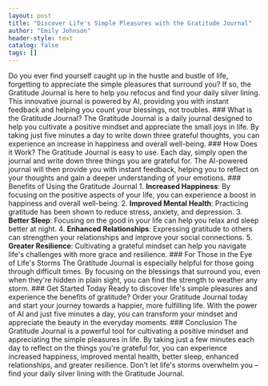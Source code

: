 ```yaml
---
layout: post
title: "Discover Life's Simple Pleasures with the Gratitude Journal"
author: "Emily Johnson"
header-style: text
catalog: false
tags: []
---
```


Do you ever find yourself caught up in the hustle and bustle of life, forgetting to appreciate the simple pleasures that surround you? If so, the Gratitude Journal is here to help you refocus and find your daily silver lining. This innovative journal is powered by AI, providing you with instant feedback and helping you count your blessings, not troubles. ### What is the Gratitude Journal? The Gratitude Journal is a daily journal designed to help you cultivate a positive mindset and appreciate the small joys in life. By taking just five minutes a day to write down three grateful thoughts, you can experience an increase in happiness and overall well-being. ### How Does it Work? The Gratitude Journal is easy to use. Each day, simply open the journal and write down three things you are grateful for. The AI-powered journal will then provide you with instant feedback, helping you to reflect on your thoughts and gain a deeper understanding of your emotions. ### Benefits of Using the Gratitude Journal 1. **Increased Happiness**: By focusing on the positive aspects of your life, you can experience a boost in happiness and overall well-being. 2. **Improved Mental Health**: Practicing gratitude has been shown to reduce stress, anxiety, and depression. 3. **Better Sleep**: Focusing on the good in your life can help you relax and sleep better at night. 4. **Enhanced Relationships**: Expressing gratitude to others can strengthen your relationships and improve your social connections. 5. **Greater Resilience**: Cultivating a grateful mindset can help you navigate life's challenges with more grace and resilience. ### For Those in the Eye of Life's Storms The Gratitude Journal is especially helpful for those going through difficult times. By focusing on the blessings that surround you, even when they're hidden in plain sight, you can find the strength to weather any storm. ### Get Started Today Ready to discover life's simple pleasures and experience the benefits of gratitude? Order your Gratitude Journal today and start your journey towards a happier, more fulfilling life. With the power of AI and just five minutes a day, you can transform your mindset and appreciate the beauty in the everyday moments. ### Conclusion The Gratitude Journal is a powerful tool for cultivating a positive mindset and appreciating the simple pleasures in life. By taking just a few minutes each day to reflect on the things you're grateful for, you can experience increased happiness, improved mental health, better sleep, enhanced relationships, and greater resilience. Don't let life's storms overwhelm you – find your daily silver lining with the Gratitude Journal.